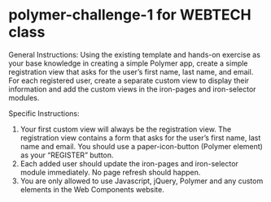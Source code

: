 # polymer-challenge-1 for WEBTECH class

 General  Instructions:  Using  the  existing  template  and  hands-on  exercise  as  your  base  knowledge  in creating a simple Polymer app, create a simple registration view that asks for the user’s first name, last name, and email. For each registered user, create a separate custom view to display their information and add the custom views in the iron-pages and iron-selector modules.
 
 
 Specific Instructions:
 1.   Your first custom view will always be the registration view. The registration view contains a form that asks for the user’s first name, last name and email. You should use a paper-icon-button (Polymer element) as your “REGISTER” button.
 2.   Each added user should update the iron-pages and iron-selector module immediately.  No page refresh should happen.
 3.   You are only allowed to use Javascript, jQuery, Polymer and any custom elements in the Web Components website. 
